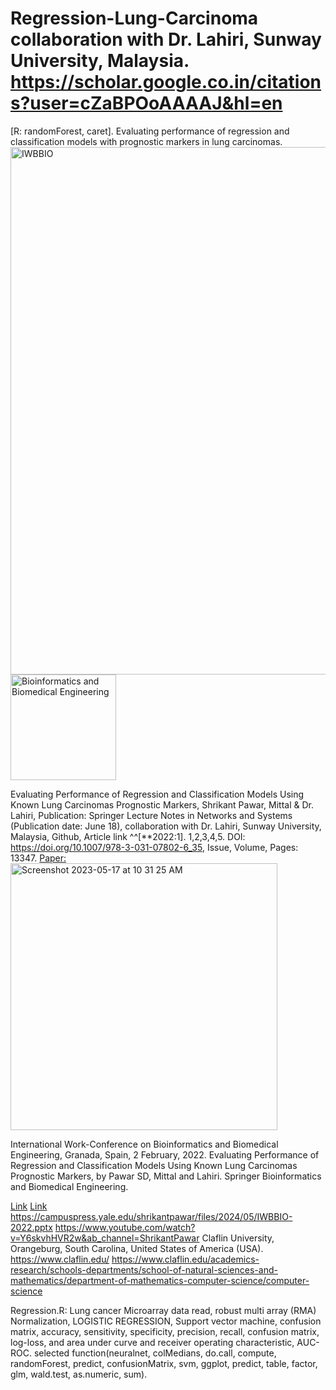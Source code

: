 # Regression-Lung-Carcinoma collaboration with Dr. Lahiri, Sunway University, Malaysia. https://scholar.google.co.in/citations?user=cZaBPOoAAAAJ&hl=en
[R: randomForest, caret].
Evaluating performance of regression and classification models with prognostic markers in lung carcinomas.
<img width="844" alt="IWBBIO" src="https://github.com/spawar2/Regression-Lung-Carcinoma/assets/25118302/2b4d0c58-a38b-455a-98b8-ec9b7a59a7e4">
<img width="169" alt="Bioinformatics and Biomedical Engineering" src="https://github.com/spawar2/Regression-Lung-Carcinoma/assets/25118302/b47119ce-9ea6-45ea-9ce1-c5b115d62340">

Evaluating Performance of Regression and Classification Models Using Known Lung Carcinomas Prognostic Markers, Shrikant Pawar, Mittal & Dr. Lahiri, Publication: Springer Lecture Notes in Networks and Systems (Publication date: June 18), collaboration with Dr. Lahiri, Sunway University, Malaysia, Github, Article link ^^[**2022:1]. 1,2,3,4,5. DOI: https://doi.org/10.1007/978-3-031-07802-6_35, Issue, Volume, Pages: 13347.
[Paper:](https://link.springer.com/chapter/10.1007/978-3-031-07802-6_35?noAccess=true)
<img width="427" alt="Screenshot 2023-05-17 at 10 31 25 AM" src="https://github.com/spawar2/Regression-Lung-Carcinoma/assets/25118302/32585821-8b43-4b5f-b755-a4c8ab7c2002">

International Work-Conference on Bioinformatics and Biomedical Engineering, Granada, Spain, 2 February, 2022. Evaluating Performance of Regression and Classification Models Using Known Lung Carcinomas Prognostic Markers, by Pawar SD, Mittal and Lahiri. Springer Bioinformatics and Biomedical Engineering.

[Link](https://iwbbio.ugr.es/IWBBIO_2022_PROGRAM.pdf)
[Link](https://www.claflin-computation.com/lab-journey?pgid=ktmii98q-5e06163d-8631-4535-940a-01fe508a9523)
https://campuspress.yale.edu/shrikantpawar/files/2024/05/IWBBIO-2022.pptx
https://www.youtube.com/watch?v=Y6skvhHVR2w&ab_channel=ShrikantPawar
Claflin University, Orangeburg, South Carolina, United States of America (USA). 
https://www.claflin.edu/
https://www.claflin.edu/academics-research/schools-departments/school-of-natural-sciences-and-mathematics/department-of-mathematics-computer-science/computer-science

Regression.R: Lung cancer Microarray data read, robust multi array (RMA) Normalization, LOGISTIC REGRESSION, Support vector machine, confusion matrix, accuracy, sensitivity, specificity, precision, recall, confusion matrix, log-loss, and area under curve and receiver operating characteristic, AUC-ROC.
selected function(neuralnet, colMedians, do.call, compute, randomForest, predict, confusionMatrix, svm, ggplot, predict, table, factor, glm, wald.test, as.numeric, sum).
